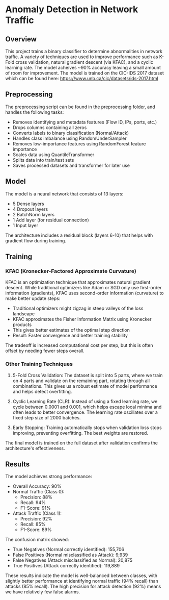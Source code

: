 # Anomaly Detection in Network Traffic

## Overview

This project trains a binary classifier to determine abnormalities in network traffic. A variety of techniques are used to improve performance such as K-Fold cross validation, 
natural gradient descent (via KFAC), and a cyclic learning rate. The model acheives ~90% accuracy leaving a small amount of room for improvement. The model is trained on the CIC-IDS 2017 dataset 
which can be found here: https://www.unb.ca/cic/datasets/ids-2017.html

## Preprocessing

The preprocessing script can be found in the preprocessing folder, and handles the following tasks:
- Removes identifying and metadata features (Flow ID, IPs, ports, etc.)
- Drops columns containing all zeros
- Converts labels to binary classification (Normal/Attack)
- Handles class imbalance using RandomUnderSampler
- Removes low-importance features using RandomForest feature importance
- Scales data using QuantileTransformer
- Splits data into train/test sets
- Saves processed datasets and transformer for later use

## Model

The model is a neural network that consists of 13 layers: 

- 5 Dense layers
- 4 Dropout layers
- 2 BatchNorm layers
- 1 Add layer (for residual connection)
- 1 Input layer

The architecture includes a residual block (layers 6-10) that helps with gradient flow during training.

## Training

### KFAC (Kronecker-Factored Approximate Curvature)
KFAC is an optimization technique that approximates natural gradient descent. While traditional optimizers like Adam or SGD only use first-order information (gradients), KFAC uses second-order information (curvature) to make better update steps:

- Traditional optimizers might zigzag in steep valleys of the loss landscape
- KFAC approximates the Fisher Information Matrix using Kronecker products
- This gives better estimates of the optimal step direction
- Result: Faster convergence and better training stability

The tradeoff is increased computational cost per step, but this is often offset by needing fewer steps overall.

### Other Training Techniques
1. 5-Fold Cross Validation: The dataset is split into 5 parts, where we train on 4 parts and validate on the remaining part, rotating through all combinations. This gives us a robust estimate of model performance and helps detect overfitting.

2. Cyclic Learning Rate (CLR): Instead of using a fixed learning rate, we cycle between 0.0001 and 0.001, which helps escape local minima and often leads to better convergence. The learning rate oscillates over a fixed step size of 2000 batches.

3. Early Stopping: Training automatically stops when validation loss stops improving, preventing overfitting. The best weights are restored.

The final model is trained on the full dataset after validation confirms the architecture's effectiveness.


## Results

The model achieves strong performance:

- Overall Accuracy: 90%
- Normal Traffic (Class 0):
  - Precision: 88%
  - Recall: 94%
  - F1-Score: 91%
- Attack Traffic (Class 1):
  - Precision: 92%
  - Recall: 85%
  - F1-Score: 89%

The confusion matrix showed:
- True Negatives (Normal correctly identified): 155,706
- False Positives (Normal misclassified as Attack): 9,939
- False Negatives (Attack misclassified as Normal): 20,875
- True Positives (Attack correctly identified): 119,889

These results indicate the model is well-balanced between classes, with slightly better performance at identifying normal traffic (94% recall) than attacks (85% recall). The high precision for attack detection (92%) means we have relatively few false alarms.
